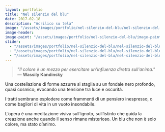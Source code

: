 ```yaml
---
layout: portfolio
title: "Nel silenzio del blu"
date: 2017-02-18
description: "Acrilico su tela"
image: "/assets/images/portfolio/nel-silenzio-del-blu/nel-silenzio-del-blu-v1.jpg"
image-header:
image-paint: "/assets/images/portfolio/nel-silenzio-del-blu/image-paint-nel-silenzio-del-blu-v1.jpg"
slider:
  - "/assets/images/portfolio/nel-silenzio-del-blu/nel-silenzio-del-blu-slide-1.jpg"
  - "/assets/images/portfolio/nel-silenzio-del-blu/nel-silenzio-del-blu-slide-2.jpg"
  - "/assets/images/portfolio/nel-silenzio-del-blu/nel-silenzio-del-blu-slide-3.jpg"
---
```

> *"Il colore è un mezzo per esercitare un'influenza diretta sull'anima."*  
> — **Wassily Kandinsky**


Una costellazione di forme azzurre si staglia su un fondale nero profondo, quasi cosmico, evocando una tensione tra luce e oscurità. 

I tratti sembrano esplodere come frammenti di un pensiero inespresso, o come bagliori di vita in un vuoto insondabile. 

L’opera è una meditazione visiva sull’ignoto, sull’istinto che guida la creazione anche quando il senso rimane misterioso. Un blu che non è solo colore, ma stato d’animo.

